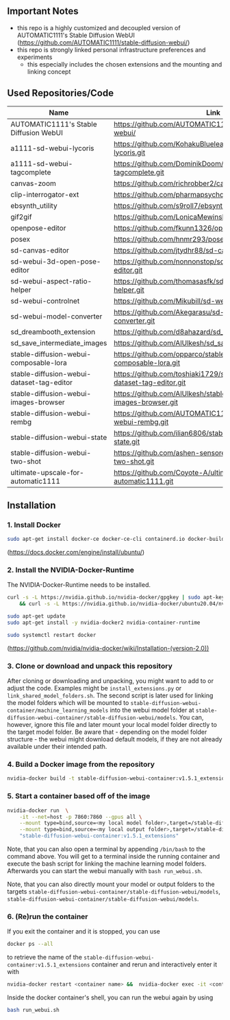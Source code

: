 ## Important Notes
- this repo is a highly customized and decoupled version of AUTOMATIC1111's Stable Diffusion WebUI (https://github.com/AUTOMATIC1111/stable-diffusion-webui/) 
- this repo is strongly linked personal infrastructure preferences and experiments
    - this especially includes the chosen extensions and the mounting and linking concept

## Used Repositories/Code
| Name         | Link     | commit |
|--------------|-----------|------------|
| AUTOMATIC1111's Stable Diffusion WebUI |  https://github.com/AUTOMATIC1111/stable-diffusion-webui/    |   68f336b     |
| a1111-sd-webui-lycoris |   https://github.com/KohakuBlueleaf/a1111-sd-webui-lycoris.git   |    8e97bf54    |
| a1111-sd-webui-tagcomplete |  https://github.com/DominikDoom/a1111-sd-webui-tagcomplete.git    |    b937e853    |
| canvas-zoom |   https://github.com/richrobber2/canvas-zoom.git   |    44c13878    |
| clip-interrogator-ext |   https://github.com/pharmapsychotic/clip-interrogator-ext.git   |    c0bf9005    |
| ebsynth_utility |   https://github.com/s9roll7/ebsynth_utility.git   |   44c18e0e     |
| gif2gif |   https://github.com/LonicaMewinsky/gif2gif.git   |   5121851e     |
| openpose-editor |  https://github.com/fkunn1326/openpose-editor.git     |    722bca6f    |
| posex |   https://github.com/hnmr293/posex.git   |    292f92d5    |
| sd-canvas-editor |  https://github.com/jtydhr88/sd-canvas-editor.git    |   e89e0682     |
| sd-webui-3d-open-pose-editor |  https://github.com/nonnonstop/sd-webui-3d-open-pose-editor.git    |    f2d5aac5    |
| sd-webui-aspect-ratio-helper |  https://github.com/thomasasfk/sd-webui-aspect-ratio-helper.git    |    99fcf9b0    |
| sd-webui-controlnet |   https://github.com/Mikubill/sd-webui-controlnet.git    |    d67f31a3    |
| sd-webui-model-converter |   https://github.com/Akegarasu/sd-webui-model-converter.git   |    b1f10148    |
| sd_dreambooth_extension |  https://github.com/d8ahazard/sd_dreambooth_extension.git    |   c2a5617c     |
| sd_save_intermediate_images |   https://github.com/AlUlkesh/sd_save_intermediate_images.git   |    8115a847    |
| stable-diffusion-webui-composable-lora |   https://github.com/opparco/stable-diffusion-webui-composable-lora.git   |    d4963e48    |
| stable-diffusion-webui-dataset-tag-editor |  https://github.com/toshiaki1729/stable-diffusion-webui-dataset-tag-editor.git    |    7a2f4c53    |
| stable-diffusion-webui-images-browser |  https://github.com/AlUlkesh/stable-diffusion-webui-images-browser.git    |   a3aeb93f     |
| stable-diffusion-webui-rembg |  https://github.com/AUTOMATIC1111/stable-diffusion-webui-rembg.git    |    3d9eedbb    |
| stable-diffusion-webui-state |   https://github.com/ilian6806/stable-diffusion-webui-state.git   |    f2bb3809    |
| stable-diffusion-webui-two-shot |   https://github.com/ashen-sensored/stable-diffusion-webui-two-shot.git   |   6b55dd52     |
| ultimate-upscale-for-automatic1111 |   https://github.com/Coyote-A/ultimate-upscale-for-automatic1111.git   |   c99f382b     |

## Installation
### 1. Install Docker

```sh
sudo apt-get install docker-ce docker-ce-cli containerd.io docker-buildx-plugin docker-compose-plugin
```
(https://docs.docker.com/engine/install/ubuntu/)

### 2. Install the NVIDIA-Docker-Runtime
The NVIDIA-Docker-Runtime needs to be installed.
```sh
curl -s -L https://nvidia.github.io/nvidia-docker/gpgkey | sudo apt-key add - \
    && curl -s -L https://nvidia.github.io/nvidia-docker/ubuntu20.04/nvidia-docker.list | sudo tee /etc/apt/sources.list.d/nvidia-docker.list

sudo apt-get update
sudo apt-get install -y nvidia-docker2 nvidia-container-runtime

sudo systemctl restart docker
```
(https://github.com/nvidia/nvidia-docker/wiki/Installation-(version-2.0))

### 3. Clone or download and unpack this repository

After cloning or downloading and unpacking, you might want to add to or adjust the code. Examples might be `install_extensions.py` or `link_shared_model_folders.sh`.
The second script is later used for linking the model folders which will be mounted to `stable-diffusion-webui-container/machine_learning_models` into the webui model folder at `stable-diffusion-webui-container/stable-diffusion-webui/models`. You can, however, ignore this file and later mount your local model folder directly to the target model folder. Be aware that - depending on the model folder structure - the webui might download default models, if they are not already available under their intended path.

### 4. Build a Docker image from the repository
```sh
nvidia-docker build -t stable-diffusion-webui-container:v1.5.1_extensions <path to repo folder>
```
### 5. Start a container based off of the image
```sh
nvidia-docker run  \
    -it --net=host -p 7860:7860 --gpus all \
    --mount type=bind,source=<my local model folder>,target=/stable-diffusion-webui-container/machine_learning_models \
    --mount type=bind,source=<my local output folder>,target=/stable-diffusion-webui-container/stable_diffusion_output \
    "stable-diffusion-webui-container:v1.5.1_extensions"
```

Note, that you can also open a terminal by appending `/bin/bash` to the command above. You will get to a terminal inside the running container and execute the bash script for linking the machine learning model folders. Afterwards you can start the webui manually with `bash run_webui.sh`.

Note, that you can also directly mount your model or output folders to the targets `stable-diffusion-webui-container/stable-diffusion-webui/models`, `stable-diffusion-webui-container/stable-diffusion-webui/models`.

### 6. (Re)run the container
If you exit the container and it is stopped, you can use 
```sh
docker ps --all
```
to retrieve the name of the `stable-diffusion-webui-container:v1.5.1_extensions` container and rerun and interactively enter it with
```sh
nvidia-docker restart <container name> &&  nvidia-docker exec -it <container name> /bin/bash
```
Inside the docker container's shell, you can run the webui again by using 
```sh
bash run_webui.sh
```

